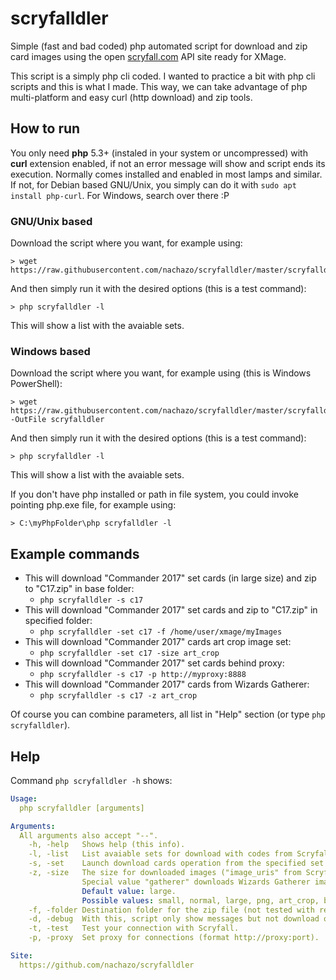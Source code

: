 # scryfalldler
Simple (fast and bad coded) php automated script for download and zip card images using the open [scryfall.com](http://scryfall.com) API site ready for XMage.

This script is a simply php cli coded. I wanted to practice a bit with php cli scripts and this is what I made. This way, we can take advantage of php multi-platform and easy curl (http download) and zip tools.

## How to run
You only need **php** 5.3+ (instaled in your system or uncompressed) with **curl** extension enabled, if not an error message will show and script ends its execution. Normally comes installed and enabled in most lamps and similar. If not, for Debian based GNU/Unix, you simply can do it with `sudo apt install php-curl`. For Windows, search over there :P

### GNU/Unix based
Download the script where you want, for example using:
```
> wget https://raw.githubusercontent.com/nachazo/scryfalldler/master/scryfalldler
```
And then simply run it with the desired options (this is a test command):
```
> php scryfalldler -l
```
This will show a list with the avaiable sets.

### Windows based
Download the script where you want, for example using (this is Windows PowerShell):
```
> wget https://raw.githubusercontent.com/nachazo/scryfalldler/master/scryfalldler -OutFile scryfalldler
```
And then simply run it with the desired options (this is a test command):
```
> php scryfalldler -l
```
This will show a list with the avaiable sets.

If you don't have php installed or path in file system, you could invoke pointing php.exe file, for example using:
```
> C:\myPhpFolder\php scryfalldler -l
```

## Example commands
* This will download "Commander 2017" set cards (in large size) and zip to "C17.zip" in base folder:
  * `php scryfalldler -s c17`
* This will download "Commander 2017" set cards and zip to "C17.zip" in specified folder:
  * `php scryfalldler -set c17 -f /home/user/xmage/myImages`
* This will download "Commander 2017" cards art crop image set:
  * `php scryfalldler -set c17 -size art_crop`
* This will download "Commander 2017" set cards behind proxy:
  * `php scryfalldler -s c17 -p http://myproxy:8888`
* This will download "Commander 2017" cards from Wizards Gatherer:
  * `php scryfalldler -s c17 -z art_crop`

Of course you can combine parameters, all list in "Help" section (or type `php scryfalldler`).

## Help
Command `php scryfalldler -h` shows:
```yaml
Usage:
  php scryfalldler [arguments] 

Arguments: 
  All arguments also accept "--". 
    -h, -help	Shows help (this info). 
    -l, -list	List avaiable sets for download with codes from Scryfall. 
    -s, -set	Launch download cards operation from the specified set from the site. 
    -z, -size	The size for downloaded images ("image_uris" from Scryfall API).
                Special value "gatherer" downloads Wizards Gatherer image if avaiable. 
                Default value: large. 
                Possible values: small, normal, large, png, art_crop, border_crop, gatherer.  
    -f, -folder	Destination folder for the zip file (not tested with relative ones). 
    -d, -debug	With this, script only show messages but not download or create folder. 
    -t, -test	Test your connection with Scryfall. 
    -p, -proxy	Set proxy for connections (format http://proxy:port). 

Site: 
  https://github.com/nachazo/scryfalldler 
```
